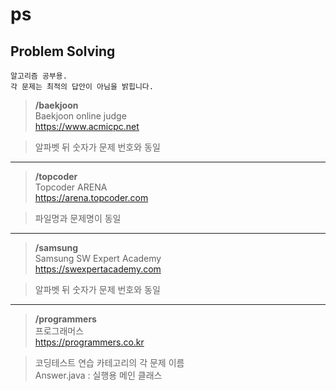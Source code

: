 # ps
## Problem Solving

    알고리즘 공부용.  
    각 문제는 최적의 답안이 아님을 밝힙니다.  


>**/baekjoon**  
Baekjoon online judge  
<https://www.acmicpc.net> 
 
>알파벳 뒤 숫자가 문제 번호와 동일

---

>**/topcoder**  
Topcoder ARENA  
<https://arena.topcoder.com>  

>파일명과 문제명이 동일  

---

>**/samsung**  
Samsung SW Expert Academy  
<https://swexpertacademy.com>  

>알파벳 뒤 숫자가 문제 번호와 동일

---

>**/programmers**  
프로그래머스  
<https://programmers.co.kr>  

>코딩테스트 연습 카테고리의 각 문제 이름  
>Answer.java : 실행용 메인 클래스
